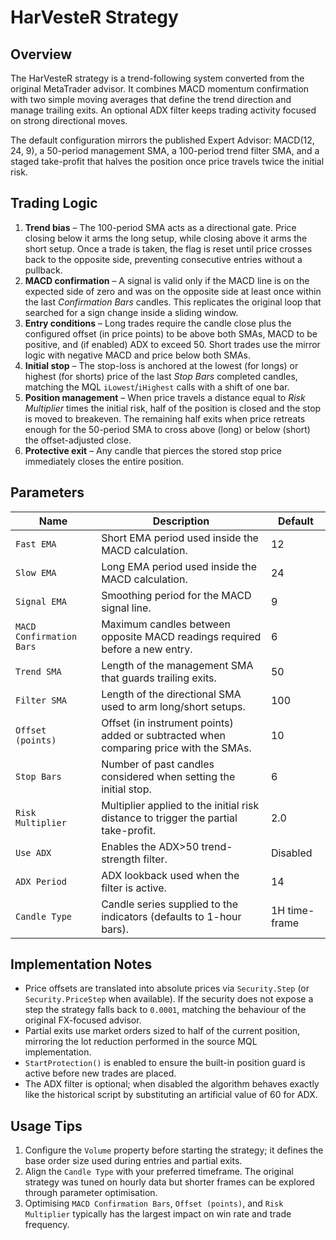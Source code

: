 # HarVesteR Strategy

## Overview
The HarVesteR strategy is a trend-following system converted from the original MetaTrader advisor. It combines MACD momentum confirmation with two simple moving averages that define the trend direction and manage trailing exits. An optional ADX filter keeps trading activity focused on strong directional moves.

The default configuration mirrors the published Expert Advisor: MACD(12, 24, 9), a 50-period management SMA, a 100-period trend filter SMA, and a staged take-profit that halves the position once price travels twice the initial risk.

## Trading Logic
1. **Trend bias** – The 100-period SMA acts as a directional gate. Price closing below it arms the long setup, while closing above it arms the short setup. Once a trade is taken, the flag is reset until price crosses back to the opposite side, preventing consecutive entries without a pullback.
2. **MACD confirmation** – A signal is valid only if the MACD line is on the expected side of zero and was on the opposite side at least once within the last *Confirmation Bars* candles. This replicates the original loop that searched for a sign change inside a sliding window.
3. **Entry conditions** – Long trades require the candle close plus the configured offset (in price points) to be above both SMAs, MACD to be positive, and (if enabled) ADX to exceed 50. Short trades use the mirror logic with negative MACD and price below both SMAs.
4. **Initial stop** – The stop-loss is anchored at the lowest (for longs) or highest (for shorts) price of the last *Stop Bars* completed candles, matching the MQL `iLowest`/`iHighest` calls with a shift of one bar.
5. **Position management** – When price travels a distance equal to *Risk Multiplier* times the initial risk, half of the position is closed and the stop is moved to breakeven. The remaining half exits when price retreats enough for the 50-period SMA to cross above (long) or below (short) the offset-adjusted close.
6. **Protective exit** – Any candle that pierces the stored stop price immediately closes the entire position.

## Parameters
| Name | Description | Default |
| --- | --- | --- |
| `Fast EMA` | Short EMA period used inside the MACD calculation. | 12 |
| `Slow EMA` | Long EMA period used inside the MACD calculation. | 24 |
| `Signal EMA` | Smoothing period for the MACD signal line. | 9 |
| `MACD Confirmation Bars` | Maximum candles between opposite MACD readings required before a new entry. | 6 |
| `Trend SMA` | Length of the management SMA that guards trailing exits. | 50 |
| `Filter SMA` | Length of the directional SMA used to arm long/short setups. | 100 |
| `Offset (points)` | Offset (in instrument points) added or subtracted when comparing price with the SMAs. | 10 |
| `Stop Bars` | Number of past candles considered when setting the initial stop. | 6 |
| `Risk Multiplier` | Multiplier applied to the initial risk distance to trigger the partial take-profit. | 2.0 |
| `Use ADX` | Enables the ADX>50 trend-strength filter. | Disabled |
| `ADX Period` | ADX lookback used when the filter is active. | 14 |
| `Candle Type` | Candle series supplied to the indicators (defaults to 1-hour bars). | 1H time-frame |

## Implementation Notes
- Price offsets are translated into absolute prices via `Security.Step` (or `Security.PriceStep` when available). If the security does not expose a step the strategy falls back to `0.0001`, matching the behaviour of the original FX-focused advisor.
- Partial exits use market orders sized to half of the current position, mirroring the lot reduction performed in the source MQL implementation.
- `StartProtection()` is enabled to ensure the built-in position guard is active before new trades are placed.
- The ADX filter is optional; when disabled the algorithm behaves exactly like the historical script by substituting an artificial value of 60 for ADX.

## Usage Tips
1. Configure the `Volume` property before starting the strategy; it defines the base order size used during entries and partial exits.
2. Align the `Candle Type` with your preferred timeframe. The original strategy was tuned on hourly data but shorter frames can be explored through parameter optimisation.
3. Optimising `MACD Confirmation Bars`, `Offset (points)`, and `Risk Multiplier` typically has the largest impact on win rate and trade frequency.
